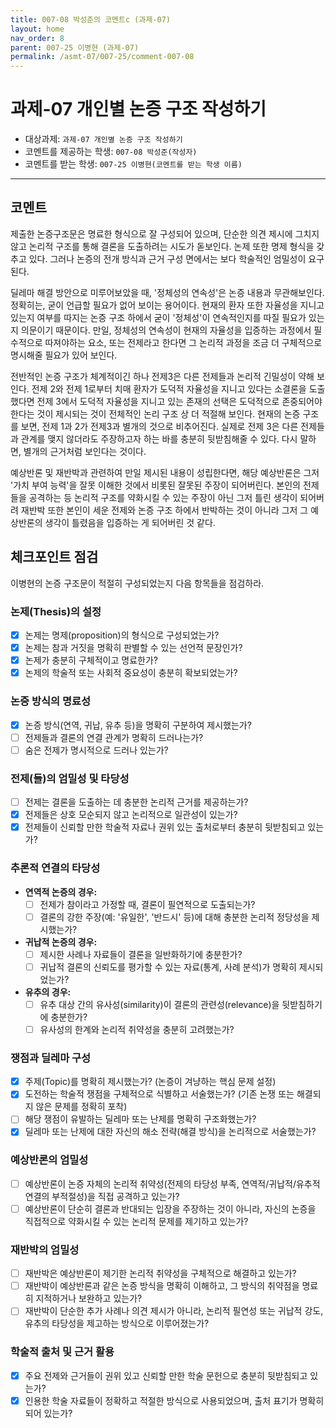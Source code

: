 ```yaml
---
title: 007-08 박성준의 코멘트c (과제-07) 
layout: home
nav_order: 8
parent: 007-25 이병현 (과제-07)
permalink: /asmt-07/007-25/comment-007-08
---
```


# 과제-07 개인별 논증 구조 작성하기

- 대상과제: `과제-07 개인별 논증 구조 작성하기`
- 코멘트를 제공하는 학생: `007-08 박성준(작성자)` 
- 코멘트를 받는 학생: `007-25 이병현(코멘트를 받는 학생 이름)` 

---

## 코멘트

제출한 논증구조문은 명료한 형식으로 잘 구성되어 있으며, 단순한 의견 제시에 그치지 않고 논리적 구조를 통해 결론을 도출하려는 시도가 돋보인다. 논제 또한 명제 형식을 갖추고 있다. 그러나 논증의 전개 방식과 근거 구성 면에서는 보다 학술적인 엄밀성이 요구된다.

딜레마 해결 방안으로 미루어보았을 때, '정체성의 연속성'은 논증 내용과 무관해보인다. 정확히는, 굳이 언급할 필요가 없어 보이는 용어이다. 현재의 환자 또한 자율성을 지니고 있는지 여부를 따지는 논증 구조 하에서 굳이 '정체성'이 연속적인지를 따질 필요가 있는지 의문이기 때문이다. 만일, 정체성의 연속성이 현재의 자율성을 입증하는 과정에서 필수적으로 따져야하는 요소, 또는 전제라고 한다면 그 논리적 과정을 조금 더 구체적으로 명시해줄 필요가 있어 보인다. 

전반적인 논증 구조가 체계적이긴 하나 전제3은 다른 전제들과 논리적 긴밀성이 약해 보인다. 전제 2와 전제 1로부터 치매 환자가 도덕적 자율성을 지니고 있다는 소결론을 도출했다면 전제 3에서 도덕적 자율성을 지니고 있는 존재의 선택은 도덕적으로 존중되어야한다는 것이 제시되는 것이 전체적인 논리 구조 상 더 적절해 보인다. 현재의 논증 구조를 보면, 전제 1과 2가 전제3과 별개의 것으로 비추어진다. 실제로 전제 3은 다른 전제들과 관계를 맺지 않더라도 주장하고자 하는 바를 충분히 뒷받침해줄 수 있다. 다시 말하면, 별개의 근거처럼 보인다는 것이다.

예상반론 및 재반박과 관련하여 만일 제시된 내용이 성립한다면, 해당 예상반론은 그저 '가치 부여 능력'을 잘못 이해한 것에서 비롯된 잘못된 주장이 되어버린다. 본인의 전제들을 공격하는 등 논리적 구조를 약화시킬 수 있는 주장이 아닌 그저 틀린 생각이 되어버려 재반박 또한 본인이 세운 전제와 논증 구조 하에서 반박하는 것이 아니라 그저 그 예상반론의 생각이 틀렸음을 입증하는 게 되어버린 것 같다. 

## 체크포인트 점검

이병현의 논증 구조문이 적절히 구성되었는지 다음 항목들을 점검하라.

### **논제(Thesis)의 설정**
- [x] 논제는 명제(proposition)의 형식으로 구성되었는가?
- [x] 논제는 참과 거짓을 명확히 판별할 수 있는 선언적 문장인가?
- [x] 논제가 충분히 구체적이고 명료한가?
- [x] 논제의 학술적 또는 사회적 중요성이 충분히 확보되었는가?

### **논증 방식의 명료성**
- [x] 논증 방식(연역, 귀납, 유추 등)을 명확히 구분하여 제시했는가?
- [ ] 전제들과 결론의 연결 관계가 명확히 드러나는가?
- [ ] 숨은 전제가 명시적으로 드러나 있는가?

### **전제(들)의 엄밀성 및 타당성**
- [ ] 전제는 결론을 도출하는 데 충분한 논리적 근거를 제공하는가?
- [x] 전제들은 상호 모순되지 않고 논리적으로 일관성이 있는가?
- [x] 전제들이 신뢰할 만한 학술적 자료나 권위 있는 출처로부터 충분히 뒷받침되고 있는가?

### **추론적 연결의 타당성**
- **연역적 논증의 경우:**
  - [ ] 전제가 참이라고 가정할 때, 결론이 필연적으로 도출되는가?
  - [ ] 결론의 강한 주장(예: '유일한', '반드시' 등)에 대해 충분한 논리적 정당성을 제시했는가?

- **귀납적 논증의 경우:**
  - [ ] 제시한 사례나 자료들이 결론을 일반화하기에 충분한가?
  - [ ] 귀납적 결론의 신뢰도를 평가할 수 있는 자료(통계, 사례 분석)가 명확히 제시되었는가?

- **유추의 경우:**
  - [ ] 유추 대상 간의 유사성(similarity)이 결론의 관련성(relevance)을 뒷받침하기에 충분한가?
  - [ ] 유사성의 한계와 논리적 취약성을 충분히 고려했는가?

### **쟁점과 딜레마 구성**
- [x] 주제(Topic)를 명확히 제시했는가? (논증이 겨냥하는 핵심 문제 설정)
- [x] 도전하는 학술적 쟁점을 구체적으로 식별하고 서술했는가? (기존 논쟁 또는 해결되지 않은 문제를 정확히 포착)
- [ ] 해당 쟁점이 유발하는 딜레마 또는 난제를 명확히 구조화했는가?
- [x] 딜레마 또는 난제에 대한 자신의 해소 전략(해결 방식)을 논리적으로 서술했는가?

### **예상반론의 엄밀성**
- [ ] 예상반론이 논증 자체의 논리적 취약성(전제의 타당성 부족, 연역적/귀납적/유추적 연결의 부적절성)을 직접 공격하고 있는가?
- [ ] 예상반론이 단순히 결론과 반대되는 입장을 주장하는 것이 아니라, 자신의 논증을 직접적으로 약화시킬 수 있는 논리적 문제를 제기하고 있는가?

### **재반박의 엄밀성**
- [ ] 재반박은 예상반론이 제기한 논리적 취약성을 구체적으로 해결하고 있는가?
- [ ] 재반박이 예상반론과 같은 논증 방식을 명확히 이해하고, 그 방식의 취약점을 명료히 지적하거나 보완하고 있는가?
- [ ] 재반박이 단순한 추가 사례나 의견 제시가 아니라, 논리적 필연성 또는 귀납적 강도, 유추의 타당성을 제고하는 방식으로 이루어졌는가?

### **학술적 출처 및 근거 활용**
- [x] 주요 전제와 근거들이 권위 있고 신뢰할 만한 학술 문헌으로 충분히 뒷받침되고 있는가?
- [x] 인용한 학술 자료들이 정확하고 적절한 방식으로 사용되었으며, 출처 표기가 명확히 되어 있는가?
